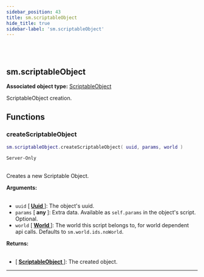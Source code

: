 ```yaml
---
sidebar_position: 43
title: sm.scriptableObject
hide_title: true
sidebar-label: 'sm.scriptableObject'
---
```


<br></br>

## sm.scriptableObject

**Associated object type:** [ScriptableObject](/docs/Game-Script-Environment/Userdata/ScriptableObject)

ScriptableObject creation.

## Functions

### createScriptableObject

```lua
sm.scriptableObject.createScriptableObject( uuid, params, world )
```
<code>Server-Only</code> <br></br>

Creates a new Scriptable Object.

<strong>Arguments:</strong> <br></br>

- <code>uuid</code> [<strong> <a href="/docs/Game-Script-Environment/Userdata/Uuid"> Uuid </a> </strong>]: The object's uuid.
- <code>params</code> [<strong> any </strong>]: Extra data. Available as <code>self.params</code> in the object's script. Optional.
- <code>world</code> [<strong> <a href="/docs/Game-Script-Environment/Userdata/World"> World </a> </strong>]: The world this script belongs to, for world dependent api calls. Defaults to <code>sm.world.ids.noWorld</code>.

<strong>Returns:</strong> <br></br>

- [<strong> <a href="/docs/Game-Script-Environment/Userdata/ScriptableObject"> ScriptableObject </a> </strong>]: The created object.

---


